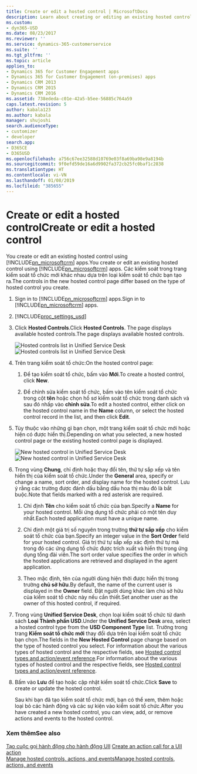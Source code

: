 ```yaml
---
title: Create or edit a hosted control | MicrosoftDocs
description: Learn about creating or editing an existing hosted control using Dynamics 365 for Customer Engagement apps.
ms.custom:
- dyn365-USD
ms.date: 08/23/2017
ms.reviewer: ''
ms.service: dynamics-365-customerservice
ms.suite: ''
ms.tgt_pltfrm: ''
ms.topic: article
applies_to:
- Dynamics 365 for Customer Engagement apps
- Dynamics 365 for Customer Engagement (on-premises) apps
- Dynamics CRM 2013
- Dynamics CRM 2015
- Dynamics CRM 2016
ms.assetid: 738ededa-c01e-42a5-b5ee-56885c764a59
caps.latest.revision: 5
author: kabala123
ms.author: kabala
manager: shujoshi
search.audienceType:
- customizer
- developer
search.app:
- D365CE
- D365USD
ms.openlocfilehash: a756c67ee32588d10769e03f8a69ba98e9a8194b
ms.sourcegitcommit: 9f0efd59de16a6d9902fa372cb25fc0baf1c2838
ms.translationtype: HT
ms.contentlocale: vi-VN
ms.lasthandoff: 01/08/2019
ms.locfileid: "385655"
---
```

# <a name="create-or-edit-a-hosted-control"></a><span data-ttu-id="11a02-103">Create or edit a hosted control</span><span class="sxs-lookup"><span data-stu-id="11a02-103">Create or edit a hosted control</span></span>
<span data-ttu-id="11a02-104">You create or edit an existing hosted control using [!INCLUDE[pn_microsoftcrm](../includes/pn-microsoftcrm.md)] apps.</span><span class="sxs-lookup"><span data-stu-id="11a02-104">You create or edit an existing hosted control using [!INCLUDE[pn_microsoftcrm](../includes/pn-microsoftcrm.md)] apps.</span></span> <span data-ttu-id="11a02-105">Các kiểm soát trong trang kiểm soát tổ chức mới khác nhau dựa trên loại kiểm soát tổ chức bạn tạo ra.</span><span class="sxs-lookup"><span data-stu-id="11a02-105">The controls in the new hosted control page differ based on the type of hosted control you create.</span></span>  
  
1. <span data-ttu-id="11a02-106">Sign in to [!INCLUDE[pn_microsoftcrm](../includes/pn-microsoftcrm.md)] apps.</span><span class="sxs-lookup"><span data-stu-id="11a02-106">Sign in to [!INCLUDE[pn_microsoftcrm](../includes/pn-microsoftcrm.md)] apps.</span></span>  
  
2. [!INCLUDE[proc_settings_usd](../includes/proc-settings-usd.md)]  
  
3. <span data-ttu-id="11a02-107">Click **Hosted Controls**.</span><span class="sxs-lookup"><span data-stu-id="11a02-107">Click **Hosted Controls**.</span></span> <span data-ttu-id="11a02-108">The page displays available hosted controls.</span><span class="sxs-lookup"><span data-stu-id="11a02-108">The page displays available hosted controls.</span></span>  
  
   <span data-ttu-id="11a02-109">![Hosted controls list in Unified Service Desk](../unified-service-desk/media/crm-itpro-usd-hostedcontrollist.png "Hosted controls list in Unified Service Desk")</span><span class="sxs-lookup"><span data-stu-id="11a02-109">![Hosted controls list in Unified Service Desk](../unified-service-desk/media/crm-itpro-usd-hostedcontrollist.png "Hosted controls list in Unified Service Desk")</span></span>  
  
4. <span data-ttu-id="11a02-110">Trên trang kiểm soát tổ chức:</span><span class="sxs-lookup"><span data-stu-id="11a02-110">On the hosted control page:</span></span>  
  
   1.  <span data-ttu-id="11a02-111">Để tạo kiểm soát tổ chức, bấm vào **Mới**.</span><span class="sxs-lookup"><span data-stu-id="11a02-111">To create a hosted control, click **New**.</span></span>  
  
   2.  <span data-ttu-id="11a02-112">Để chỉnh sửa kiểm soát tổ chức, bấm vào tên kiểm soát tổ chức trong cột **tên** hoặc chọn hồ sơ kiểm soát tổ chức trong danh sách và sau đó nhấp vào **chỉnh sửa**.</span><span class="sxs-lookup"><span data-stu-id="11a02-112">To edit a hosted control, either click on the hosted control name in the **Name** column, or select the hosted control record in the list, and then click **Edit**.</span></span>  
  
5. <span data-ttu-id="11a02-113">Tùy thuộc vào những gì bạn chọn, một trang kiểm soát tổ chức mới hoặc hiện có được hiển thị.</span><span class="sxs-lookup"><span data-stu-id="11a02-113">Depending on what you selected, a new hosted control page or the existing hosted control page is displayed.</span></span>  
  
   <span data-ttu-id="11a02-114">![New hosted control in Unified Service Desk](../unified-service-desk/media/crm-itpro-usd-newhostedcontrol.PNG "New hosted control in Unified Service Desk")</span><span class="sxs-lookup"><span data-stu-id="11a02-114">![New hosted control in Unified Service Desk](../unified-service-desk/media/crm-itpro-usd-newhostedcontrol.PNG "New hosted control in Unified Service Desk")</span></span>  
  
6. <span data-ttu-id="11a02-115">Trong vùng **Chung**, chỉ định hoặc thay đổi tên, thứ tự sắp xếp và tên hiển thị của kiểm soát tổ chức.</span><span class="sxs-lookup"><span data-stu-id="11a02-115">Under the **General** area, specify or change a name, sort order, and display name for the hosted control.</span></span> <span data-ttu-id="11a02-116">Lưu ý rằng các trường được đánh dấu bằng dấu hoa thị màu đỏ là bắt buộc.</span><span class="sxs-lookup"><span data-stu-id="11a02-116">Note that fields marked with a red asterisk are required.</span></span>  
  
   1.  <span data-ttu-id="11a02-117">Chỉ định **Tên** cho kiểm soát tổ chức của bạn.</span><span class="sxs-lookup"><span data-stu-id="11a02-117">Specify a **Name** for your hosted control.</span></span> <span data-ttu-id="11a02-118">Mỗi ứng dụng tổ chức phải có một tên duy nhất.</span><span class="sxs-lookup"><span data-stu-id="11a02-118">Each hosted application must have a unique name.</span></span>  
  
   2.  <span data-ttu-id="11a02-119">Chỉ định một giá trị số nguyên trong trường **thứ tự sắp xếp** cho kiểm soát tổ chức của bạn.</span><span class="sxs-lookup"><span data-stu-id="11a02-119">Specify an integer value in the **Sort Order** field for your hosted control.</span></span> <span data-ttu-id="11a02-120">Giá trị thứ tự sắp xếp xác định thứ tự mà trong đó các ứng dụng tổ chức được trích xuất và hiển thị trong ứng dụng tổng đài viên.</span><span class="sxs-lookup"><span data-stu-id="11a02-120">The sort order value specifies the order in which the hosted applications are retrieved and displayed in the agent application.</span></span>  
  
   3.  <span data-ttu-id="11a02-121">Theo mặc định, tên của người dùng hiện thời được hiển thị trong trường **chủ sở hữu**.</span><span class="sxs-lookup"><span data-stu-id="11a02-121">By default, the name of the current user is displayed in the **Owner** field.</span></span> <span data-ttu-id="11a02-122">Đặt người dùng khác làm chủ sở hữu của kiểm soát tổ chức này nếu cần thiết.</span><span class="sxs-lookup"><span data-stu-id="11a02-122">Set another user as the owner of this hosted control, if required.</span></span>  
  
7. <span data-ttu-id="11a02-123">Trong vùng **Unified Service Desk**, chọn loại kiểm soát tổ chức từ danh sách **Loại Thành phần USD**.</span><span class="sxs-lookup"><span data-stu-id="11a02-123">Under the **Unified Service Desk** area, select a hosted control type from the **USD Component Type** list.</span></span> <span data-ttu-id="11a02-124">Trường trong trang **Kiểm soát tổ chức mới** thay đổi dựa trên loại kiểm soát tổ chức bạn chọn.</span><span class="sxs-lookup"><span data-stu-id="11a02-124">The fields in the **New Hosted Control** page change based on the type of hosted control you select.</span></span> <span data-ttu-id="11a02-125">For information about the various types of hosted control and the respective fields, see [Hosted control types and action/event reference](../unified-service-desk/hosted-control-types-action-event-reference.md).</span><span class="sxs-lookup"><span data-stu-id="11a02-125">For information about the various types of hosted control and the respective fields, see [Hosted control types and action/event reference](../unified-service-desk/hosted-control-types-action-event-reference.md).</span></span>  
  
8. <span data-ttu-id="11a02-126">Bấm vào **Lưu** để tạo hoặc cập nhật kiểm soát tổ chức.</span><span class="sxs-lookup"><span data-stu-id="11a02-126">Click **Save** to create or update the hosted control.</span></span>  
  
   <span data-ttu-id="11a02-127">Sau khi bạn đã tạo kiểm soát tổ chức mới, bạn có thể xem, thêm hoặc loại bỏ các hành động và các sự kiện vào kiểm soát tổ chức.</span><span class="sxs-lookup"><span data-stu-id="11a02-127">After you have created a new hosted control, you can view, add, or remove actions and events to the hosted control.</span></span>  
  
### <a name="see-also"></a><span data-ttu-id="11a02-128">Xem thêm</span><span class="sxs-lookup"><span data-stu-id="11a02-128">See also</span></span>  
 <span data-ttu-id="11a02-129">[Tạo cuộc gọi hành động cho hành động UII](../unified-service-desk/create-action-call-uii-action.md) </span><span class="sxs-lookup"><span data-stu-id="11a02-129">[Create an action call for a UII action](../unified-service-desk/create-action-call-uii-action.md) </span></span>  
 [<span data-ttu-id="11a02-130">Manage hosted controls, actions, and events</span><span class="sxs-lookup"><span data-stu-id="11a02-130">Manage hosted controls, actions, and events</span></span>](../unified-service-desk/manage-hosted-controls-actions-events.md)

